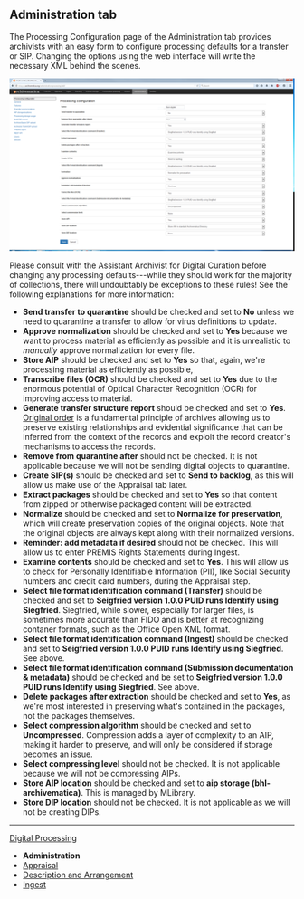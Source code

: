 ## Administration tab

The Processing Configuration page of the Administration tab provides archivists with an easy form to configure processing defaults for a transfer or SIP. Changing the options using the web interface will write the necessary XML behind the scenes.

![Processing Configuration](images/processing-configuration.png)

Please consult with the Assistant Archivist for Digital Curation before changing any processing defaults---while they should work for the majority of collections, there will undoubtably be exceptions to these rules! See the following explanations for more information:

  * **Send transfer to quarantine** should be checked and set to **No** unless we need to quarantine a transfer to allow for virus definitions to update.
  * **Approve normalization** should be checked and set to **Yes** because we want to process material as efficiently as possible and it is unrealistic to *manually* approve normalization for every file.
  * **Store AIP** should be checked and set to **Yes** so that, again, we're processing material as efficiently as possible, 
  * **Transcribe files (OCR)** should be checked and set to **Yes** due to the enormous potential of Optical Character Recognition (OCR) for improving access to material.
  * **Generate transfer structure report** should be checked and set to **Yes**. [Original order](http://www2.archivists.org/glossary/terms/o/original-order) is a fundamental principle of archives allowing us to preserve existing relationships and evidential significance that can be inferred from the context of the records and exploit the record creator's mechanisms to access the records.
  * **Remove from quarantine after** should not be checked. It is not applicable because we will not be sending digital objects to quarantine.
  * **Create SIP(s)** should be checked and set to **Send to backlog**, as this will allow us make use of the Appraisal tab later.
  * **Extract packages** should be checked and set to **Yes** so that content from zipped or otherwise packaged content will be extracted.
  * **Normalize** should be checked and set to **Normalize for preservation**, which will create preservation copies of the original objects. Note that the original objects are always kept along with their normalized versions.
  * **Reminder: add metadata if desired** should not be checked. This will allow us to enter PREMIS Rights Statements during Ingest.
  * **Examine contents** should be checked and set to **Yes**. This will allow us to check for Personally Identifiable Information (PII), like Social Security numbers and credit card numbers, during the Appraisal step.
  * **Select file format identification command (Transfer)** should be checked and set to **Seigfried version 1.0.0 PUID runs Identify using Siegfried**. Siegfried, while slower, especially for larger files, is sometimes more accurate than FIDO and is better at recognizing contaner formats, such as the Office Open XML format.
  * **Select file format identification command (Ingest)** should be checked and set to **Seigfried version 1.0.0 PUID runs Identify using Siegfried**. See above.
  * **Select file format identification command (Submission documentation & metadata)** should be checked and be set to **Seigfried version 1.0.0 PUID runs Identify using Siegfried**. See above.
  * **Delete packages after extraction** should be checked and set to **Yes**, as we're most interested in preserving what's contained in the packages, not the packages themselves.
  * **Select compression algorithm** should be checked and set to **Uncompressed**. Compression adds a layer of complexity to an AIP, making it harder to preserve, and will only be considered if storage becomes an issue.
  * **Select compressing level** should not be checked. It is not applicable because we will not be compressing AIPs.
  * **Store AIP location** should be checked and set to **aip storage (bhl-archivematica)**. This is managed by MLibrary.
  * **Store DIP location** should not be checked. It is not applicable as we will not be creating DIPs.
  
***

[Digital Processing](digital-processing.md)
  * **Administration**
  * [Appraisal](appraisal.md)
  * [Description and Arrangement](arrangement.md)
  * [Ingest](ingest.md)

